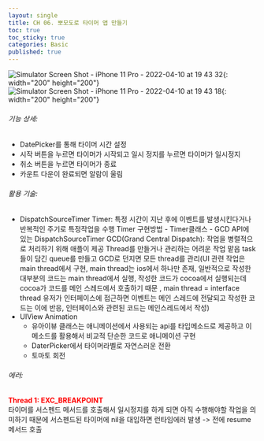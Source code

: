 ```yaml
---
layout: single
title: CH 06. 뽀모도로 타이머 앱 만들기
toc: true
toc_sticky: true
categories: Basic 
published: true
---
```

![Simulator Screen Shot - iPhone 11 Pro - 2022-04-10 at 19 43 32](https://user-images.githubusercontent.com/63464299/162615000-65a9f7e3-11ac-4d9d-926a-7eb14fde065f.png){: width="200" height="200"}
![Simulator Screen Shot - iPhone 11 Pro - 2022-04-10 at 19 43 18](https://user-images.githubusercontent.com/63464299/162615001-e29d648d-f7f5-412c-9d8d-a3dbb33166e0.png){: width="200" height="200"}

###### 기능 상세:
- DatePicker를 통해 타이머 시간 설정
- 시작 버튼을 누르면 타이머가 시작되고 일시 정지를 누르면 타이머가 일시정지
- 취소 버튼을 누르면 타이머가 종료
- 카운트 다운이 완료되면 알람이 울림
###### 활용 기술:
- DispatchSourceTimer
	Timer: 특정 시간이 지난 후에 이벤트를 발생시킨다거나 반복적인 주기로 특정작업을 수행
	Timer 구현방법 - Timer클래스
				 - GCD API에 있는  DispatchSourceTimer
	GCD(Grand Central Dispatch): 작업을 병렬적으로 처리하기 위해 애플이 제공
								Thread를 만들거나 관리하는 어려운 작업 맡음
								task들이 담긴 queue를 만들고 GCD로 던지면 모든 thread를 관리(UI 관련 작업은 main thread에서 구현, main thread는 ios에서 하나만 존재, 일반적으로 작성한 대부분의 코드는 main thread에서 실행, 작성한 코드가 cocoa에서 실행되는데 cocoa가 코드를 메인 스레드에서 호출하기 때문 , main thread = interface thread 유저가 인터페이스에 접근하면 이벤트는 메인 스레드에 전달되고 작성한 코드는 이에 반응, 인터페이스와 관련된 코드는 메인스레드에서 작성)
- UIView Animation
    - 유아이뷰 클래스는 애니메이션에서 사용되는 api를 타입메소드로 제공하고 이 메소드를 활용해서 비교적 단순한 코드로 애니메이션 구현
    - DaterPicker에서 타이머라벨로 자연스러운 전환
    - 토마토 회전

###### 에러:
<span style="color: red">**Thread 1: EXC_BREAKPOINT**</span><br/>
타이머를 서스펜드 메서드를 호출해서 일시정지를 하게 되면 아직 수행해야할 작업을 의미하기 때문에 서스펜드된 타이머에 nil을 대입하면 런타임에러 발생
-> 전에 resume 메서드 호출
